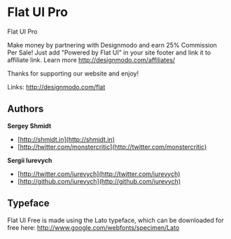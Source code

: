 Flat UI Pro
=======

Flat UI Pro

Make money by partnering with Designmodo and earn 25% Commission Per Sale! Just add "Powered by Flat UI" in your site footer and link it to affiliate link. 
Learn more http://designmodo.com/affiliates/

Thanks for supporting our website and enjoy!

Links:
http://designmodo.com/flat


## Authors

**Sergey Shmidt**

+ [http://shmidt.in](http://shmidt.in)
+ [http://twitter.com/monstercritic](http://twitter.com/monstercritic)

**Sergii Iurevych**

+ [http://twitter.com/iurevych](http://twitter.com/iurevych)
+ [http://github.com/iurevych](http://github.com/iurevych)

## Typeface
Flat UI Free is made using the Lato typeface, which can be downloaded for free here: http://www.google.com/webfonts/specimen/Lato
